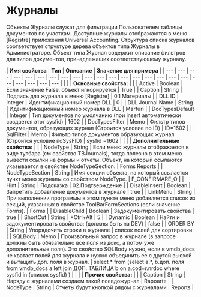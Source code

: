 # Журналы

 Объекты Журналы служат для фильтрации Пользователем таблицы документов по участкам. Доступные журналы отображаются в меню \[Registre\] приложения Universal Accounting. Структура списка журналов соответствует структуре дерева объектов типа Журналы в Администраторе. Объект типа Журнал содержит описание фильтров для типов документов, принадлежащих соответствующему журналу. 

| **Имя свойства** | **Тип** | **Описание** | **Значение для примера** |
| --- | --- | --- | --- | --- | --- | --- | --- | --- | --- | --- | --- | --- | --- | --- | --- | --- | --- | --- | --- | --- | --- | --- |
|  |  | **Основные свойства:** |  |
| Active | Boolean | Если значение False, объект игнорируется | True |
| Caption | String | Подпись для журнала в меню \[Registre\] | 0.1 Материалы |
| DLL ID | Integer | Идентификационный номер DLL | 0 |
| DLL Journal Name | String | Идентификационный номер журнала в DLL | Marfuri |
| DocTypesDefault | Integer | Тип документов по умолчанию \(при insert автоматически создается этот sysfid\) | 1602 |
| DocTypesFilter | Memo | Фильтр типов документов, образующих журнал \(Строится условие по ID\) | ID=1602 |
| SqlFilter | Memo | Фильтр типов документов образующих журнал \(Строится условие поSysFID\) | sysfid =1602 |
|  |  | **Дополнительные свойства:** |  |
| NodeType | String | Если меню журналы отображается в виде тулбара \(см свойство TBJournals\), тогда полезно в этом меню вывести ссылки на формы и отчеты. Объект, на который ссылаются указывается в  свойстве NodeTypeSection. | Forms Reports |
| NodeTypeSection | String | Имя секции объекта, на который ссылается пункт меню журналы со свойством NodeType. | F\_CONFIRMARE\_O |
| Hint | String | Подсказка | 02.Подтверждение |
| DisableInsert | Boolean | Запретить добавление документов в журнале | true |
| LinkMenu | String | При выполнении программы в этом пункте меню добавляется список из секций, указанных в свойстве  ToolBarFormSections \(если значение Forms\). | Forms |
| DisableChild | Boolean | Задокументировать свойства | true |
| ShortCut | String | +Ctrl+Alt | 5 |
| Dynamic | Boolean | Найти и задокументировать свойства: \(должны быть на DEV\) | false |
| ORDER BY | String | Упорядочить строки в журнале | список полей для сортировки |
| SQLBody | Memo | Произвольный запрос в журнале \(в запросе должны быть обязательно все поля из докс, а потом уже дополнительные поля\). Это свойство SQLBody нужно, если в vmdb\_docs не хватает полей для журнала и нужно объединить ее с другой вьюхой и вытащить доп. поля в журнал. | select \*  from \(select a.\*,  b.доп. поля from vmdb\_docs a left join ДОП. ТАБЛИЦА b on a.cod=r.nrdoc where sysfid in \(список sysfid\) \) |
|  |  | **Прочие свойства:** |  |
| Caption | String | Наряду с журналами создаем такой псевдожурнал | Rapoarte |
| NodeType | String | Отчеты будут кнопкой рядом с журналами | Reports |

